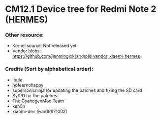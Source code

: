 # CM12.1 Device tree for Redmi Note 2 (HERMES)

### Other resource:
  - Kernel source: Not released yet
  - Vendor blobs: https://github.com/jianminglok/android_vendor_xiaomi_hermes

### Credits (Sort by alphabetical order):
  - lbule
  - nofearnohappy
  - supersonicninja for updating the patches and fixing the SD card
  - Syl191 for the patches
  - The CyanogenMod Team
  - xen0n
  - xiaomi-dev (ivan19871002)
